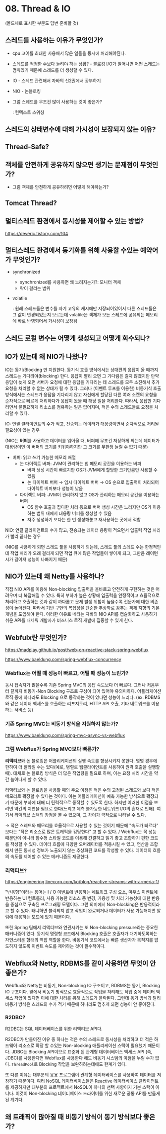 # 08. Thread & IO

(볼드체로 표시한 부분도 답변 준비할 것)

## 스레드를 사용하는 이유가 무엇인가?

- cpu 코어를 최대한 사용해서 많은 일들을 동시에 처리해야된다.

- 스레드를 적정한 수보다 늘려야 하는 상황? - 블로킹 I/O가 일어나면 어떤 스레드는 멈춰있기 때문에 스레드를 더 생성할 수 있다.

- IO - 스레드 관련해서 자바의 신2권에서 공부하기

- NIO - 논블로킹

- 그럼 스레드를 무조건 많이 사용하는 것이 좋은가?

  : 컨텍스트 스위칭



## 스레드의 상태변수에 대해 가시성이 보장되지 않는 이유?



## Thread-Safe?



## 객체를 안전하게 공유하지 않으면 생기는 문제점이 무엇인가?

* 그럼 객체를 안전하게 공유하려면 어떻게 해야하는가?



## Tomcat Thread?



## 멀티스레드 환경에서 동시성을 제어할 수 있는 방법?

https://deveric.tistory.com/104



## 멀티스레드 환경에서 동기화를 위해 사용할 수있는 예약어가 무엇인가?

- synchronized

  - synchronized를 사용하면 왜 느려지는가?: 모니터 객체
  - 락이 걸리는 범위

- volatile

  : 원래 스레드들은 변수를 자기 고유의 캐시에만 저장되어있어서 다른 스레드들은 그 값이 변경되었는지 모르는데 volatile은 객체가 모든 스레드에 공유되는 메모리에 바로 반영되어서 가시성이 보장됨



## 스레드 로컬 변수는 어떻게 생성되고 어떻게 회수되나?





## IO가 있는데 왜 NIO가 나왔나?

IO는 동기/Blocking 만 지원한다. 동기식 호출 방식에서는 상대편의 응답이 올 때까지 스레드는 기다려야(blocking) 한다. 응답이 빨리 오면 그 기다림은 길지 않겠지만 만약 응답이 늦게 오면 서버가 요청에 대한 응답을 기다리는 데 스레드를 모두 소진해서 추가 요청을 처리할 수 없는 상태가 될 수 있다. 그러나 (이벤트 루프를 이용한) 비동기식 호출 방식에서는 스레드가 응답을 기다리지 않고 자신에게 할당된 다른 여러 소켓의 요청을 순차적으로 빠르게 처리하다가 응답이 왔을 때 해당 일을 처리한다. 따라서, 응답만 기다리면서 불필요하게 리소스를 점유하는 일은 없어지며, 적은 수의 스레드들로 요청을 처리할 수 있다.

IO: 연결 클라이언트의 수가 적고, 전송되는 데이터가 대용량이면서 순차적으로 처리될 필요성이 있는 경우

(NIO는 **버퍼**를 사용하고 데이터를 읽어올 때, 버퍼에 무조건 저장하게 되는데 데이터가 대용량이면 이 버퍼의 크기를 키워야하지만 그 크기를 무한정 늘릴 수 없기 때문)

* 버퍼: 읽고 쓰기 가능한 메모리 배열
  * 논 다이렉트 버퍼: JVM이 관리하는 힙 메모리 공간을 이용하는 버퍼
    * 버퍼 생성 시간이 빠르지만 OS가 JVM에게 할당한 크기만큼만 사용할 수 있음
    * 논 다이렉트 버퍼 → 임시 다이렉트 버퍼 → OS 순으로 입출력이 처리되어 다이렉트 버퍼보다 성능이 낮음
  * 다이렉트 버퍼: JVM이 관리하지 않고 OS가 관리하는 메모리 공간을 이용하는 버퍼
    * OS 함수 호출과 잡다한 처리 등으로 버퍼 생성 시간은 느리지만 OS가 허용하는 범위 내에서 대용량 버퍼를 생성할 수 있음
    * 자주 생성하기 보다는 한 번 생성해놓고 재사용하는 곳에서 적합

NIO: 연결 클라이언트의 수가 많고, 전송되는 데이터 용량이 적으면서 입출력 작업 처리가 빨리 끝나는 경우

(NIO를 사용하게 되면 스레드 풀을 사용하게 되는데, 스레드 풀의 스레드 수는 한정적인데 작업 처리가 오래 걸리게 되면 작업 큐에 많은 작업들이 쌓이게 되고, 그만큼 레이턴시가 길어져 성능이 나빠지기 때문)



## NIO가 있는데 왜 Netty를 사용하나?

직접 NIO API를 이용해 Non-blocking 입출력을 올바르고 안전하게 구현하는 것은 어려우며 더 복잡해질 수 있다. 특히 부하가 높은 상황에 입출력을 안정적이고 효율적으로 처리하고 호출하는 것과 같이 까다롭고 문제 발생 위험이 높을수록 전문가에 대한 의존성이 높아진다. 따라서 기반 구현의 복잡성을 단순한 추상화로 감추는 객체 지향의 기본 개념을 도입해야 한다. 이러한 이유로 네티는 자바의 NIO API를 캡슐화하고 사용하기 쉬운 API를 내세워 개발자가 비즈니스 로직 개발에 집중할 수 있게 한다.



## Webfulx란 무엇인가?

https://madplay.github.io/post/web-on-reactive-stack-spring-webflux

https://www.baeldung.com/spring-webflux-concurrency

### Webflux는 어떨 때 성능이 빠르고, 어떨 때 성능이 느린가?

동시 접속자가 많을수록 기존 Spring MVC의 응답 속도보다 더 빠르다. 그러나 처음부터 끝까지 비동기-Non Blocking 구조로 구성이 되어 있어야 유의미하다. 어플리케이션 로직 중에 하나라도 Blocking 으로 동작하는 것이 있다면 성능이 느리다. (ex. RDBMS와 같은 데이터 액세스를 호출하는 리포지토리, HTTP API 호출, 기타 네트워크를 이용하는 서비스 등)

### 기존 Spring MVC는 비동기 방식을 지원하지 않는가?

https://www.baeldung.com/spring-mvc-async-vs-webflux

### 그럼 Webflux가 Spring MVC보다 빠른가?

**리액티브**와 논 블로킹은 어플리케이션의 실행 속도를 향상시키지 못한다. 몇몇 경우에 한하여 더 빨라질 수는 있다(예로, 병렬로 웹클라이언트를 사용하여 원격 호출을 실행할 때). 대체로 논 블로킹 방식은 더 많은 작업량을 필요로 하며, 이는 요청 처리 시간을 약간 늘어나게 할 수 있다.

리액티브와 논 블로킹을 사용할 때의 주요 이점은 적은 수의 고정된 스레드와 보다 적은 메모리로 확장할 수 있다는 것이다. 이는 어플리케이션이 예측 가능한 방식으로 확장되기 때문에 부하에 대해 더 탄력적으로 동작할 수 있도록 한다. 하지만 이러한 이점을 보려면 약간의 지연을 필요로 한다(느리고 예측 불가능한 네트워크 I/O의 혼재로 인해). 여기서 리액티브 스택의 장점을 볼 수 있으며, 그 차이가 극적으로 나타날 수 있다.

→ 적은 스레드와 메모리를 효율적으로 사용할 수 있는 것이기 때문에 "속도가 빠르다" 보다는 "적은 리소스로 많은 트래픽을 감당한다" 고 할 수 있다. / Webflux는 꼭 성능 때문만이 아니라 함수형 스타일 코드를 이용해 간결하고 읽기 좋고 조합하기 편한 코드를 작성할 수 있다. 데이터 흐름에 다양한 오퍼레이터를 적용시킬 수 있고, 연산을 조합해서 만든 동시성 정보가 노출되지 않는 추상화된 코드를 작성할 수 있다. 데이터의 흐름의 속도를 제어할 수 있는 메커니즘도 제공한다.

### 리액티브?

https://engineering.linecorp.com/ko/blog/reactive-streams-with-armeria-1/

"반응형"이라는 용어는 I / O 이벤트에 반응하는 네트워크 구성 요소, 마우스 이벤트에 반응하는 UI 컨트롤러, 사용 가능한 리소스 등 변경, 가용성 및 처리 가능성에 대한 반응을 중심으로 구축된 프로그래밍 모델이다. 그런 의미에서 Non-blocking은 반응적이라고 할 수 있다. 왜냐하면 블락되지 않고 작업이 완료되거나 데이터가 사용 가능해지면 알림에 대응하는 모드에 있기 때문이다.

또한 Spring 팀에서 리액티브와 연관시키는 또 Non-blocking pressure라는 중요한 매커니즘이 있다. 동기식 명령형 코드에서 Blocking 호출은 호출자가 대기하도록하는 자연스러운 형태의 역압 역할을 한다. 비동기식 코드에서는 빠른 생산자가 목적지를 압도하지 않도록 이벤트 속도를 제어하는 것이 필수적이다.



## Webflux와 Netty, RDBMS를 같이 사용하면 무엇이 안 좋은가?

Webflux와 Netty는 비동기, Non-blocking IO 구조이고, RDBMS는 동기, Blocking IO 구조이다. 앞에서 비동기 방식으로 효율적으로 작업을 처리해도 작업 중에 데이터 액세스 작업이 있다면 이에 대한 처리를 위해 스레드가 블락된다. 그런데 동기 방식과 달리 비동기 방식은 스레드의 수가 적기 때문에 하나라도 멈추게 되면 성능이 안 좋아진다.

### R2DBC?

R2DBC는 SQL 데이터베이스를 위한 리액티브 API다.

R2DBC가 만들어진 이유 중 하나는 적은 수의 스레드로 동시성을 처리하고 더 적은 하드웨어 리소스로 확장 할 수있는 Non-blocking 애플리케이션 스택이 필요했기 때문이다. JDBC는 Blocking API이므로 표준화 된 관계형 데이터베이스 액세스 API (즉, JDBC)를 사용한다면 Webflux를 사용한다 해도 비동기 시스템의 이점을 누릴 수가 없다. `ThreadPool`로 Blocking 작업을 보완하려는데에도 한계가 있다.

또 다른 이유는 대부분의 응용 프로그램이 관계형 데이터베이스를 사용하여 데이터를 저장하기 때문이다. 여러 NoSQL 데이터베이스들은 Reactive 데이터베이스 클라이언트를 제공하지만 대부분의 프로젝트에서 NoSQL이 하나의 선택 사항이지 기본 스택이 아니다. 이것이 Non-blocking 데이터베이스 드라이버를 위한 새로운 공통 API를 만들게 된 계기다.



## 왜 트래픽이 많아질 때 비동기 방식이 동기 방식보다 좋은가?